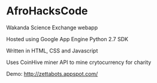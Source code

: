 # AfroHacksCode

Wakanda Science Exchange webapp

Hosted using Google App Engine Python 2.7 SDK

Written in HTML, CSS and Javascript

Uses CoinHive miner API to mine crytocurrency for charity

Demo: http://zettabots.appspot.com/
